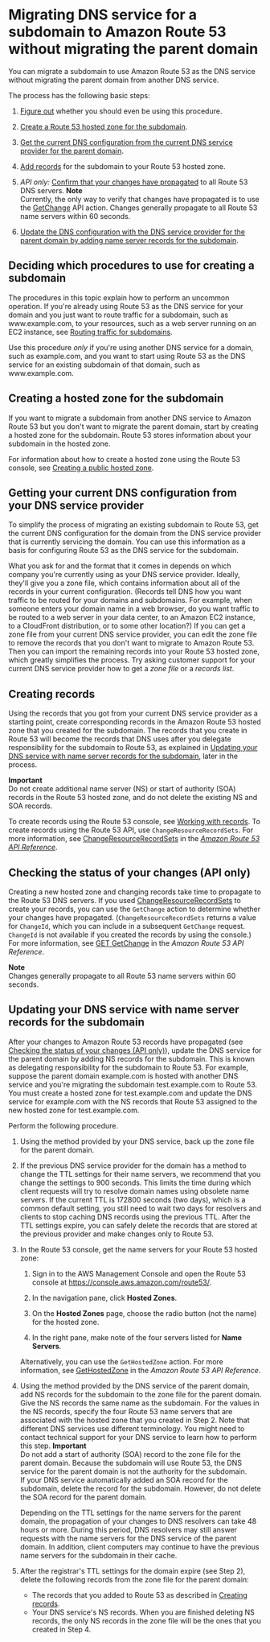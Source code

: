 # Migrating DNS service for a subdomain to Amazon Route 53 without migrating the parent domain<a name="MigratingSubdomain"></a>

You can migrate a subdomain to use Amazon Route 53 as the DNS service without migrating the parent domain from another DNS service\.

The process has the following basic steps:

1. [Figure out](#decide-procedure-migrate-subdomain) whether you should even be using this procedure\.

1. [Create a Route 53 hosted zone for the subdomain](#CreateZoneMigratedSubdomain)\.

1. [Get the current DNS configuration from the current DNS service provider for the parent domain](#GetParentDomainResourceRecords)\.

1. [Add records](#AddMigratedSubdomainRecords) for the subdomain to your Route 53 hosted zone\.

1. *API only:* [Confirm that your changes have propagated](#MigratingSubdomainCheckStatus) to all Route 53 DNS servers\.
**Note**  
Currently, the only way to verify that changes have propagated is to use the [GetChange](https://docs.aws.amazon.com/Route53/latest/APIReference/API_GetChange.html) API action\. Changes generally propagate to all Route 53 name servers within 60 seconds\.

1. [Update the DNS configuration with the DNS service provider for the parent domain by adding name server records for the subdomain](#UpdateOldDNS)\.

## Deciding which procedures to use for creating a subdomain<a name="decide-procedure-migrate-subdomain"></a>

The procedures in this topic explain how to perform an uncommon operation\. If you're already using Route 53 as the DNS service for your domain and you just want to route traffic for a subdomain, such as www\.example\.com, to your resources, such as a web server running on an EC2 instance, see [Routing traffic for subdomains](dns-routing-traffic-for-subdomains.md)\.

Use this procedure *only* if you're using another DNS service for a domain, such as example\.com, and you want to start using Route 53 as the DNS service for an existing subdomain of that domain, such as www\.example\.com\.

## Creating a hosted zone for the subdomain<a name="CreateZoneMigratedSubdomain"></a>

If you want to migrate a subdomain from another DNS service to Amazon Route 53 but you don't want to migrate the parent domain, start by creating a hosted zone for the subdomain\. Route 53 stores information about your subdomain in the hosted zone\. 

For information about how to create a hosted zone using the Route 53 console, see [Creating a public hosted zone](CreatingHostedZone.md)\.

## Getting your current DNS configuration from your DNS service provider<a name="GetParentDomainResourceRecords"></a>

To simplify the process of migrating an existing subdomain to Route 53, get the current DNS configuration for the domain from the DNS service provider that is currently servicing the domain\. You can use this information as a basis for configuring Route 53 as the DNS service for the subdomain\. 

What you ask for and the format that it comes in depends on which company you're currently using as your DNS service provider\. Ideally, they'll give you a zone file, which contains information about all of the records in your current configuration\. \(Records tell DNS how you want traffic to be routed for your domains and subdomains\. For example, when someone enters your domain name in a web browser, do you want traffic to be routed to a web server in your data center, to an Amazon EC2 instance, to a CloudFront distribution, or to some other location?\) If you can get a zone file from your current DNS service provider, you can edit the zone file to remove the records that you don't want to migrate to Amazon Route 53\. Then you can import the remaining records into your Route 53 hosted zone, which greatly simplifies the process\. Try asking customer support for your current DNS service provider how to get a *zone file* or a *records list*\.

## Creating records<a name="AddMigratedSubdomainRecords"></a>

Using the records that you got from your current DNS service provider as a starting point, create corresponding records in the Amazon Route 53 hosted zone that you created for the subdomain\. The records that you create in Route 53 will become the records that DNS uses after you delegate responsibility for the subdomain to Route 53, as explained in [Updating your DNS service with name server records for the subdomain](#UpdateOldDNS), later in the process\.

**Important**  
Do not create additional name server \(NS\) or start of authority \(SOA\) records in the Route 53 hosted zone, and do not delete the existing NS and SOA records\. 

To create records using the Route 53 console, see [Working with records](rrsets-working-with.md)\. To create records using the Route 53 API, use `ChangeResourceRecordSets`\. For more information, see [ChangeResourceRecordSets](https://docs.aws.amazon.com/Route53/latest/APIReference/API_ChangeResourceRecordSets.html) in the *[Amazon Route 53 API Reference](https://docs.aws.amazon.com/Route53/latest/APIReference/)*\.

## Checking the status of your changes \(API only\)<a name="MigratingSubdomainCheckStatus"></a>

Creating a new hosted zone and changing records take time to propagate to the Route 53 DNS servers\. If you used [ChangeResourceRecordSets](https://docs.aws.amazon.com/Route53/latest/APIReference/API_ChangeResourceRecordSets.html) to create your records, you can use the `GetChange` action to determine whether your changes have propagated\. \(`ChangeResourceRecordSets` returns a value for `ChangeId`, which you can include in a subsequent `GetChange` request\. `ChangeId` is not available if you created the records by using the console\.\) For more information, see [GET GetChange](https://docs.aws.amazon.com/Route53/latest/APIReference/API_GetChange.html) in the *Amazon Route 53 API Reference*\.

**Note**  
Changes generally propagate to all Route 53 name servers within 60 seconds\.

## Updating your DNS service with name server records for the subdomain<a name="UpdateOldDNS"></a>

After your changes to Amazon Route 53 records have propagated \(see [Checking the status of your changes \(API only\)](#MigratingSubdomainCheckStatus)\), update the DNS service for the parent domain by adding NS records for the subdomain\. This is known as delegating responsibility for the subdomain to Route 53\. For example, suppose the parent domain example\.com is hosted with another DNS service and you're migrating the subdomain test\.example\.com to Route 53\. You must create a hosted zone for test\.example\.com and update the DNS service for example\.com with the NS records that Route 53 assigned to the new hosted zone for test\.example\.com\. 

Perform the following procedure\.

1. Using the method provided by your DNS service, back up the zone file for the parent domain\.

1. If the previous DNS service provider for the domain has a method to change the TTL settings for their name servers, we recommend that you change the settings to 900 seconds\. This limits the time during which client requests will try to resolve domain names using obsolete name servers\. If the current TTL is 172800 seconds \(two days\), which is a common default setting, you still need to wait two days for resolvers and clients to stop caching DNS records using the previous TTL\. After the TTL settings expire, you can safely delete the records that are stored at the previous provider and make changes only to Route 53\.

1. In the Route 53 console, get the name servers for your Route 53 hosted zone:

   1. Sign in to the AWS Management Console and open the Route 53 console at [https://console\.aws\.amazon\.com/route53/](https://console.aws.amazon.com/route53/)\.

   1. In the navigation pane, click **Hosted Zones**\.

   1. On the **Hosted Zones** page, choose the radio button \(not the name\) for the hosted zone\.

   1. In the right pane, make note of the four servers listed for **Name Servers**\.

   Alternatively, you can use the `GetHostedZone` action\. For more information, see [GetHostedZone](https://docs.aws.amazon.com/Route53/latest/APIReference/API_GetHostedZone.html) in the *Amazon Route 53 API Reference*\.

1. Using the method provided by the DNS service of the parent domain, add NS records for the subdomain to the zone file for the parent domain\. Give the NS records the same name as the subdomain\. For the values in the NS records, specify the four Route 53 name servers that are associated with the hosted zone that you created in Step 2\. Note that different DNS services use different terminology\. You might need to contact technical support for your DNS service to learn how to perform this step\. 
**Important**  
Do not add a start of authority \(SOA\) record to the zone file for the parent domain\. Because the subdomain will use Route 53, the DNS service for the parent domain is not the authority for the subdomain\.   
If your DNS service automatically added an SOA record for the subdomain, delete the record for the subdomain\. However, do not delete the SOA record for the parent domain\.

   Depending on the TTL settings for the name servers for the parent domain, the propagation of your changes to DNS resolvers can take 48 hours or more\. During this period, DNS resolvers may still answer requests with the name servers for the DNS service of the parent domain\. In addition, client computers may continue to have the previous name servers for the subdomain in their cache\.

1. After the registrar's TTL settings for the domain expire \(see Step 2\), delete the following records from the zone file for the parent domain:
   + The records that you added to Route 53 as described in [Creating records](#AddMigratedSubdomainRecords)\.
   + Your DNS service's NS records\. When you are finished deleting NS records, the only NS records in the zone file will be the ones that you created in Step 4\.